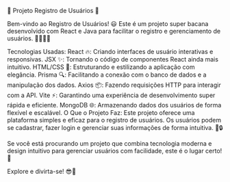 🎉 Projeto Registro de Usuários 🚀

Bem-vindo ao Registro de Usuários! 😃 Este é um projeto super bacana desenvolvido com React e Java para facilitar o registro e gerenciamento de usuários. 🧑‍💻👩‍💻

Tecnologias Usadas:
React 🔥: Criando interfaces de usuário interativas e responsivas.
JSX ✨: Tornando o código de componentes React ainda mais intuitivo.
HTML/CSS 📝: Estruturando e estilizando a aplicação com elegância.
Prisma 🔍: Facilitando a conexão com o banco de dados e a manipulação dos dados.
Axios 📦: Fazendo requisições HTTP para interagir com a API.
Vite ⚡: Garantindo uma experiência de desenvolvimento super rápida e eficiente.
MongoDB 🌐: Armazenando dados dos usuários de forma flexível e escalável.
O Que o Projeto Faz:
Este projeto oferece uma plataforma simples e eficaz para o registro de usuários. Os usuários podem se cadastrar, fazer login e gerenciar suas informações de forma intuitiva. 📝🔒

Se você está procurando um projeto que combina tecnologia moderna e design intuitivo para gerenciar usuários com facilidade, este é o lugar certo! 🎯

Explore e divirta-se! 😎🚀
